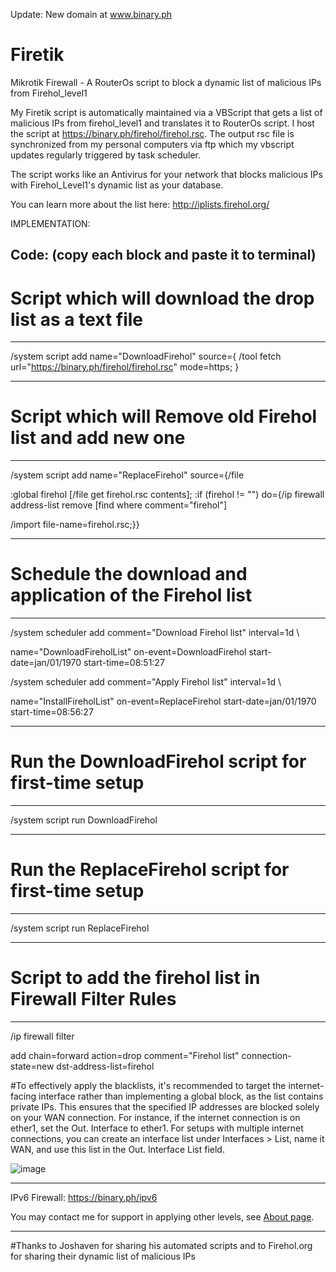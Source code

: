 Update: New domain at www.binary.ph

# Firetik
Mikrotik Firewall - A RouterOs script to block a dynamic list of malicious IPs from Firehol_level1



My Firetik script is automatically maintained via a VBScript that gets a list of malicious IPs from firehol_level1 
and translates it to RouterOs script. I host the script at https://binary.ph/firehol/firehol.rsc. 
The output rsc file is synchronized from my personal computers via ftp which my vbscript updates regularly triggered by task scheduler. 

The script works like an Antivirus for your network that blocks malicious IPs with Firehol_Level1's dynamic list as your database.

You can learn more about the list here: http://iplists.firehol.org/

IMPLEMENTATION:

Code: (copy each block and paste it to terminal)
------------------------------------------------------------------------------------------------------------------------------
# Script which will download the drop list as a text file
------------------------------------------------------------------------------------------------------------------------------

/system script add name="DownloadFirehol" source={
/tool fetch url="https://binary.ph/firehol/firehol.rsc" mode=https;
}

------------------------------------------------------------------------------------------------------------------------------
# Script which will Remove old Firehol list and add new one
------------------------------------------------------------------------------------------------------------------------------

/system script add name="ReplaceFirehol" source={/file

:global firehol [/file get firehol.rsc contents];
:if (firehol != "") do={/ip firewall address-list remove [find where comment="firehol"]

/import file-name=firehol.rsc;}}

------------------------------------------------------------------------------------------------------------------------------
# Schedule the download and application of the Firehol list
------------------------------------------------------------------------------------------------------------------------------

/system scheduler add comment="Download Firehol list" interval=1d \

name="DownloadFireholList" on-event=DownloadFirehol start-date=jan/01/1970 start-time=08:51:27

/system scheduler add comment="Apply Firehol list" interval=1d \

name="InstallFireholList" on-event=ReplaceFirehol start-date=jan/01/1970 start-time=08:56:27

------------------------------------------------------------------------------------------------------------------------------
# Run the DownloadFirehol script for first-time setup
------------------------------------------------------------------------------------------------------------------------------

/system script run DownloadFirehol

------------------------------------------------------------------------------------------------------------------------------
# Run the ReplaceFirehol script for first-time setup
------------------------------------------------------------------------------------------------------------------------------

/system script run ReplaceFirehol

------------------------------------------------------------------------------------------------------------------------------
# Script to add the firehol list in Firewall Filter Rules
------------------------------------------------------------------------------------------------------------------------------

/ip firewall filter

add chain=forward action=drop comment="Firehol list" connection-state=new dst-address-list=firehol

#To effectively apply the blacklists, it's recommended to target the internet-facing interface rather than implementing a global block, 
as the list contains private IPs. This ensures that the specified IP addresses are blocked solely on your WAN connection. For instance, 
if the internet connection is on ether1, set the Out. Interface to ether1. For setups with multiple internet connections, 
you can create an interface list under Interfaces > List, name it WAN, and use this list in the Out. Interface List field.

![image](https://github.com/user-attachments/assets/8602f11e-8ccc-437a-a124-cb13e4fb20fc)

------------------------------------------------------------------------------------------------------------------------------

IPv6 Firewall: https://binary.ph/ipv6

You may contact me for support in applying other levels, see [About page](https://binary.ph/about/).

    
------------------------------------------------------------------------------------------------------------------------------

#Thanks to Joshaven for sharing his automated scripts and to Firehol.org for sharing their dynamic list of malicious IPs
